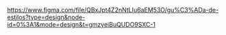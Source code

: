 https://www.figma.com/file/QBxJpt4Z2nNtLIu6aEM53O/gu%C3%ADa-de-estilos?type=design&node-id=0%3A1&mode=design&t=gmzyeiBuQUDO9SXC-1
